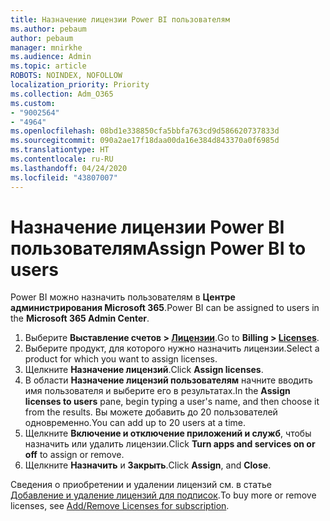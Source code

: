 ```yaml
---
title: Назначение лицензии Power BI пользователям
ms.author: pebaum
author: pebaum
manager: mnirkhe
ms.audience: Admin
ms.topic: article
ROBOTS: NOINDEX, NOFOLLOW
localization_priority: Priority
ms.collection: Adm_O365
ms.custom:
- "9002564"
- "4964"
ms.openlocfilehash: 08bd1e338850cfa5bbfa763cd9d586620737833d
ms.sourcegitcommit: 090a2ae17f18daa00da16e384d843370a0f6985d
ms.translationtype: HT
ms.contentlocale: ru-RU
ms.lasthandoff: 04/24/2020
ms.locfileid: "43807007"
---
```

# <a name="assign-power-bi-to-users"></a><span data-ttu-id="575db-102">Назначение лицензии Power BI пользователям</span><span class="sxs-lookup"><span data-stu-id="575db-102">Assign Power BI to users</span></span>

<span data-ttu-id="575db-103">Power BI можно назначить пользователям в **Центре администрирования Microsoft 365**.</span><span class="sxs-lookup"><span data-stu-id="575db-103">Power BI can be assigned to users in the **Microsoft 365 Admin Center**.</span></span>  

1. <span data-ttu-id="575db-104">Выберите **Выставление счетов > [Лицензии](https://go.microsoft.com/fwlink/p/?linkid=842264)**.</span><span class="sxs-lookup"><span data-stu-id="575db-104">Go to **Billing > [Licenses](https://go.microsoft.com/fwlink/p/?linkid=842264)**.</span></span>
2. <span data-ttu-id="575db-105">Выберите продукт, для которого нужно назначить лицензии.</span><span class="sxs-lookup"><span data-stu-id="575db-105">Select a product for which you want to assign licenses.</span></span>
3. <span data-ttu-id="575db-106">Щелкните **Назначение лицензий**.</span><span class="sxs-lookup"><span data-stu-id="575db-106">Click **Assign licenses**.</span></span>
4. <span data-ttu-id="575db-107">В области **Назначение лицензий пользователям** начните вводить имя пользователя и выберите его в результатах.</span><span class="sxs-lookup"><span data-stu-id="575db-107">In the **Assign licenses to users** pane, begin typing a user's name, and then choose it from the results.</span></span> <span data-ttu-id="575db-108">Вы можете добавить до 20 пользователей одновременно.</span><span class="sxs-lookup"><span data-stu-id="575db-108">You can add up to 20 users at a time.</span></span>
5. <span data-ttu-id="575db-109">Щелкните **Включение и отключение приложений и служб**, чтобы назначить или удалить лицензии.</span><span class="sxs-lookup"><span data-stu-id="575db-109">Click **Turn apps and services on or off** to assign or remove.</span></span>
6. <span data-ttu-id="575db-110">Щелкните **Назначить** и **Закрыть**.</span><span class="sxs-lookup"><span data-stu-id="575db-110">Click **Assign**, and **Close**.</span></span>

<span data-ttu-id="575db-111">Сведения о приобретении и удалении лицензий см. в статье [Добавление и удаление лицензий для подписок](https://docs.microsoft.com/microsoft-365/commerce/licenses/buy-licenses?view=o365-worldwide#add-or-remove-licenses-for-your-business-subscription).</span><span class="sxs-lookup"><span data-stu-id="575db-111">To buy more or remove licenses, see [Add/Remove Licenses for subscription](https://docs.microsoft.com/microsoft-365/commerce/licenses/buy-licenses?view=o365-worldwide#add-or-remove-licenses-for-your-business-subscription).</span></span>
